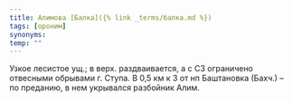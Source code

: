 ```yaml
---
title: Алимова [Балка]({% link _terms/балка.md %})
tags: [ороним]
synonyms:
temp: ""
---
```


Узкое лесистое ущ.; в верх. раздваивается, а с СЗ ограничено отвесными обрывами
г. Ступа. В 0,5 км к З от нп Баштановка (Бахч.) – по преданию, в нем укрывался
разбойник Алим.
